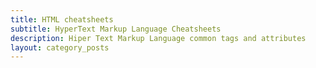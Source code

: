 ```yaml
---
title: HTML cheatsheets
subtitle: HyperText Markup Language Cheatsheets
description: Hiper Text Markup Language common tags and attributes
layout: category_posts
---
```


